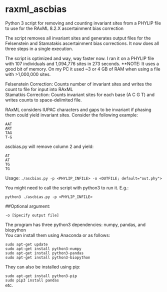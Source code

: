 # raxml_ascbias  

Python 3 script for removing and counting invariant sites from a PHYLIP file to use for the RAxML 8.2.X ascertainment bias correction  

The script removes all invariant sites and generates output files for the Felsenstein and Stamatakis ascertainment bias corrections. It now does all three steps in a single execution.  

The script is optimized and way, way faster now. I ran it on a PHYLIP file with 107 individuals and 1,094,776 sites in 273 seconds.  **NOTE: It uses a good bit of memory. On my PC it used ~3 or 4 GB of RAM when using a file with >1,000,000 sites.  
 
Felsenstein Correction: Counts number of invariant sites and writes the count to file for input into RAxML  
Stamatkis Correction: Counts invariant sites for each base (A C G T) and writes counts to space-delimited file.  

RAxML considers IUPAC characters and gaps to be invariant if phasing them could yield invariant sites. Consider the following example:  

```  
AAT  
ART  
TAG  
T-G  
```  

ascbias.py will remove column 2 and yield:  

```  
AT  
AT  
TG  
TG  
```  

Usage: `./ascbias.py -p <PHYLIP_INFILE> -o <OUTFILE; default="out.phy">`  

You might need to call the script with python3 to run it. E.g.:  

`python3 ./ascbias.py -p <PHYLIP_INFILE>`  

##Optional argument:  

```
-o [Specify output file]  
```

The program has three python3 dependencies: numpy, pandas, and biopython  
You can install them using Anaconda or as follows:  

`sudo apt-get update`  
`sudo apt-get install python3-numpy`   
`sudo apt-get install python3-pandas`  
`sudo apt-get install python3-biopython`  

They can also be installed using pip:  

`sudo apt-get install python3-pip`  
`sudo pip3 install pandas`  
etc.  




